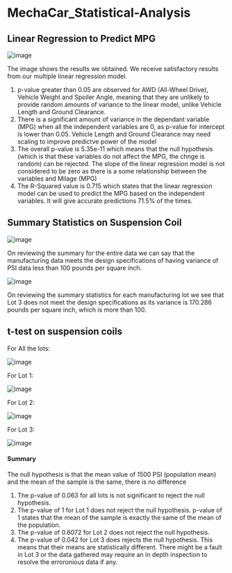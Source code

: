 # MechaCar_Statistical-Analysis

## Linear Regression to Predict MPG

![image](https://user-images.githubusercontent.com/100053788/174461809-5bb80d9c-860a-4712-9327-21b67c45c617.png)

The image shows the results we obtained. 
We receive satisfactory results from our multiple linear regression model.

1. p-value greater than 0.05 are observed for AWD (All-Wheel Drive), Vehicle Weight and Spoiler Angle, meaning that they are unlikely to provide random amounts of variance to the linear model, unlike Vehicle Length and Ground Clearance.
2. There is a significant amount of variance in the dependant variable (MPG) when all the independent variables are 0, as p-value for intercept is lower than 0.05. Vehicle Length and Ground Clearance may need scaling to improve predictve power of the model
3. The overall p-value is 5.35e-11 which means that the null hypothesis (which is that these variables do not affect the MPG, the chnge is random) can be rejected. The slope of the linear regression model is not considered to be zero as there is a some relationship between the variables and Milage (MPG)
4. The R-Squared value is 0.715 which states that the linear regression model can be used to predict the MPG based on the independent variables. It will give accurate predictions 71.5% of the times.

## Summary Statistics on Suspension Coil

![image](https://user-images.githubusercontent.com/100053788/174464659-053645b3-95f9-4613-9e31-ae5ef59d6d6a.png)


On reviewing the summary for the entire data we can say that the manufacturing data meets the design specifications of having variance of PSI data less than 100 pounds per square inch.


![image](https://user-images.githubusercontent.com/100053788/174464916-7879037a-dbf8-4278-9e7f-65b408c06420.png)


On reviewing the summary statistics for each manufacturing lot we see that Lot 3 does not meet the design specifications as its variance is 170.286 pounds per square inch, which is more than 100.

## t-test on suspension coils

For All the lots:

![image](https://user-images.githubusercontent.com/100053788/174511852-6db9a4e6-53b7-417e-862f-2e3a0efa37d3.png)

For Lot 1:

![image](https://user-images.githubusercontent.com/100053788/174511919-0c29c73b-70a2-4353-841f-80a1e213faca.png)

For Lot 2: 

![image](https://user-images.githubusercontent.com/100053788/174511949-fb8c8a81-d230-4bf6-9b88-53abb3666432.png)

For Lot 3:

![image](https://user-images.githubusercontent.com/100053788/174512010-7071dd9f-38db-470f-aa4d-21a632f8726c.png)


#### Summary

The null hypothesis is that the mean value of 1500 PSI (population mean) and the mean of the sample is the same, there is no difference

1. The p-value of 0.063 for all lots is not significant to reject the null hypothesis.
2. The p-value of 1 for Lot 1 does not reject the null hypothesis. p-value of 1 states that the mean of the sample is exactly the same of the mean of the population.
3. The p-value of 0.6072 for Lot 2 does not reject the null hypothesis.
4. The p-value of 0.042 for Lot 3 does rejects the null hypothesis. This means that their means are statistically different. There might be a fault in Lot 3 or the data gathered may require an in depth inspection to resolve the erroronious data if any.


